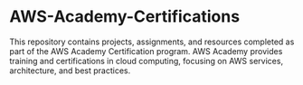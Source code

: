 # AWS-Academy-Certifications
This repository contains projects, assignments, and resources completed as part of the AWS Academy Certification program. AWS Academy provides training and certifications in cloud computing, focusing on AWS services, architecture, and best practices.
